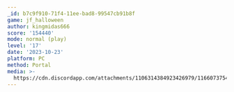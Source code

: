 ```yaml
---
_id: b7c9f910-71f4-11ee-bad8-99547cb91b8f
game: jf_halloween
author: kingmidas666
score: '154440'
mode: normal (play)
level: '17'
date: '2023-10-23'
platform: PC
method: Portal
media: >-
  https://cdn.discordapp.com/attachments/1106314384923426979/1166073754569416744/IMG_20231023_184502580_HDR.jpg?ex=654929cf&is=6536b4cf&hm=d5fddaac963df87bb7cf8555e021fc3bb2791ad562e0eaeac820384aedc9e964&
---
```


